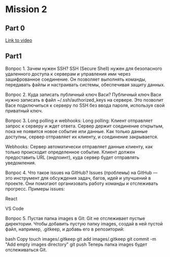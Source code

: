 # Mission 2

## Part 0

[Link to video](https://www.youtube.com/watch?v=UUhavvMO2FQ)

## Part1

Вопрос 1. Зачем нужен SSH?
SSH (Secure Shell) нужен для безопасного удаленного доступа к серверам и управления ими через зашифрованное соединение. Он позволяет выполнять команды, передавать файлы и настраивать системы, обеспечивая защиту данных.

Вопрос 2. Куда записать публичный ключ Васи?
Публичный ключ Васи нужно записать в файл ~/.ssh/authorized_keys на сервере. Это позволит Васе подключиться к серверу по SSH без ввода пароля, используя свой приватный ключ.

Вопрос 3. Long polling и webhooks:
Long polling: Клиент отправляет запрос к серверу и ждет ответа. Сервер держит соединение открытым, пока не появится новое событие или данные. Как только данные доступны, сервер отправляет их клиенту, и соединение закрывается.

Webhooks: Сервер автоматически отправляет данные клиенту, как только происходит определенное событие. Клиент должен предоставить URL (эндпоинт), куда сервер будет отправлять уведомления.

Вопрос 4. Что такое issues на GitHub?
Issues (проблемы) на GitHub — это инструмент для обсуждения задач, багов, идей и улучшений в проекте. Они помогают организовать работу команды и отслеживать прогресс.
Примеры issues:

React

VS Code

Вопрос 5. Пустая папка images в Git:
Git не отслеживает пустые директории. Чтобы добавить пустую папку images, создай в ней пустой файл, например, .gitkeep, и добавь его в репозиторий:

bash
Copy
touch images/.gitkeep
git add images/.gitkeep
git commit -m "Add empty images directory"
git push
Теперь папка images будет отслеживаться Git.
